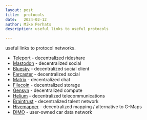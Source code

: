 ```yaml
---
layout: post
title:	protocols
date:	2024-02-12
author:	Mike Perhats
description: useful links to useful protocols

---
```

useful links to protocol networks.

- [Teleport](https://www.trip.dev/) - decentralized rideshare
- [Mastodon](https://www.w3.org/TR/activitypub/) - decentralized social
- [Bluesky](https://bsky.app/) - decentralized social client
- [Farcaster](https://www.farcaster.xyz/apps) - decentralized social
- [Matrix](https://matrix.org/) - decentralized chat 
- [Filecoin](https://filecoin.io/) - decentralized storage
- [Gensyn](https://www.gensyn.ai/) - decentralized compute
- [Helium](https://www.helium.com/) - decentralized telecommunications
- [Braintrust](https://www.usebraintrust.com/) - decentralized talent network
- [Hivemapper](https://hivemapper.com/) - decentralized mapping / alternative to G-Maps
- [DIMO](https://dimo.zone/) - user-owned car data network